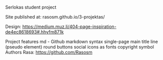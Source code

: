 Serlokas student project

Site published at: rasosm.github.io/3-projektas/

Design: https://medium.muz.li/404-page-inspiration-de4ec8618693#.hhyfm871k

Project features md - Github markdown syntax single-page main title line (pseudo element) round buttons social icons as fonts copyright symbol Authors Rasa: https://github.com/Rasosm